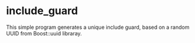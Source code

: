 # include_guard

This simple program generates a unique include guard, based on a random UUID from Boost::uuid libraray.
